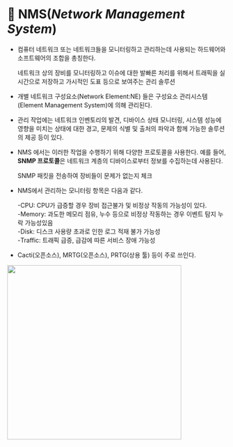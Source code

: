 # 🔧 NMS(_Network Management System_)
* 컴퓨터 네트워크 또는 네트워크들을 모니터링하고 관리하는데 사용되는 하드웨어와 소프트웨어의 조합을 총칭한다.

    네트워크 상의 장비를 모니터링하고 이슈에 대한 발빠른 처리를 위해서 트래픽을 실시간으로 저장하고 가시적인 도표 등으로 보여주는 관리 솔루션

* 개별 네트워크 구성요소(Network Element:NE) 들은 구성요소 관리시스템(Element Management System)에 의해 관리된다.

* 관리 작업에는 네트워크 인벤토리의 발견, 디바이스 상태 모니터링, 시스템 성능에 영향을 미치는 상태에 대한 경고, 문제의 식별 및 출처의 파악과 함께 가능한 솔루션의 제공 등이 있다.

* NMS 에서는 이러한 작업을 수행하기 위해 다양한 프로토콜을 사용한다. 예를 들어, **SNMP 프로토콜**은 네트워크 계층의 디바이스로부터 정보를 수집하는데 사용된다.

    SNMP 패킷을 전송하여 장비들이 문제가 없는지 체크

* NMS에서 관리하는 모니터링 항목은 다음과 같다.

    -CPU: CPU가 급증할 경우 장비 접근불가 및 비정상 작동의 가능성이 있다.   
    -Memory: 과도한 메모리 점유, 누수 등으로 비정상 작동하는 경우 이벤트 탐지 누락 가능성있음   
    -Disk: 디스크 사용량 초과로 인한 로그 적재 불가 가능성   
    -Traffic: 트래픽 급증, 급감에 따른 서비스 장애 가능성

* Cacti(오픈소스), MRTG(오픈소스), PRTG(상용 툴) 등이 주로 쓰인다.

<img src="https://user-images.githubusercontent.com/62328584/105142514-0aaad580-5b3e-11eb-9122-6b8438661c2a.JPG" width="400px" height="400px"></img><br/>